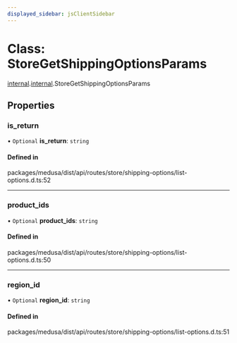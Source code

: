 ```yaml
---
displayed_sidebar: jsClientSidebar
---
```


# Class: StoreGetShippingOptionsParams

[internal](../modules/internal-8.md).[internal](../modules/internal-8.internal.md).StoreGetShippingOptionsParams

## Properties

### is\_return

• `Optional` **is\_return**: `string`

#### Defined in

packages/medusa/dist/api/routes/store/shipping-options/list-options.d.ts:52

___

### product\_ids

• `Optional` **product\_ids**: `string`

#### Defined in

packages/medusa/dist/api/routes/store/shipping-options/list-options.d.ts:50

___

### region\_id

• `Optional` **region\_id**: `string`

#### Defined in

packages/medusa/dist/api/routes/store/shipping-options/list-options.d.ts:51
